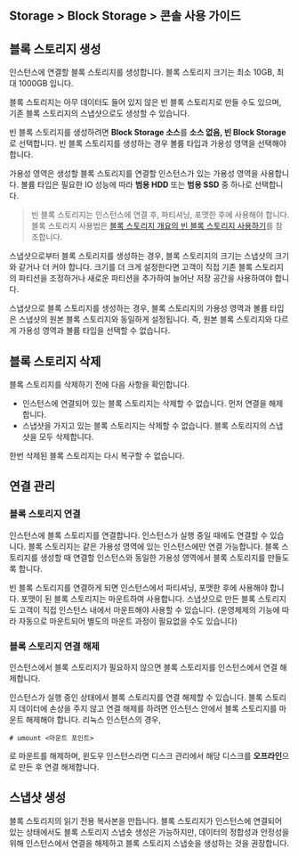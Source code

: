 ## Storage > Block Storage > 콘솔 사용 가이드

## 블록 스토리지 생성

인스턴스에 연결할 블록 스토리지를 생성합니다. 블록 스토리지 크기는 최소 10GB, 최대 1000GB 입니다.

블록 스토리지는 아무 데이터도 들어 있지 않은 빈 블록 스토리지로 만들 수도 있으며, 기존 블록 스토리지의 스냅샷으로도 생성할 수 있습니다.

빈 블록 스토리지를 생성하려면 **Block Storage 소스**를 **소스 없음, 빈 Block Storage**로 선택합니다. 빈 블록 스토리지를 생성하는 경우 볼륨 타입과 가용성 영역을 선택해야 합니다.

가용성 영역은 생성할 블록 스토리지를 연결할 인스턴스가 있는 가용성 영역을 사용합니다. 볼륨 타입은 필요한 IO 성능에 따라 **범용 HDD** 또는 **범용 SSD** 중 하나로 선택합니다.

> 빈 블록 스토리지는 인스턴스에 연결 후, 파티셔닝, 포맷한 후에 사용해야 합니다. 블록 스토리지 사용법은 [블록 스토리지 개요의 빈 블록 스토리지 사용하기](/Storage/Block%20Storage/ko/overview/#_1)를 참조합니다.

스냅샷으로부터 블록 스토리지를 생성하는 경우, 블록 스토리지의 크기는 스냅샷의 크기와 같거나 더 커야 합니다. 크기를 더 크게 설정한다면 고객이 직접 기존 블록 스토리지의 파티션을 조정하거나 새로운 파티션을 추가하여 늘어난 저장 공간을 사용하여야 합니다.

스냅샷으로 블록 스토리지를 생성하는 경우, 블록 스토리지의 가용성 영역과 볼륨 타입은 스냅샷의 원본 블록 스토리지와 동일하게 설정됩니다. 즉, 원본 블록 스토리지와 다르게 가용성 영역과 볼륨 타입을 선택할 수 없습니다.

## 블록 스토리지 삭제

블록 스토리지를 삭제하기 전에 다음 사항을 확인합니다.

* 인스턴스에 연결되어 있는 블록 스토리지는 삭제할 수 없습니다. 먼저 연결을 해제합니다.
* 스냅샷을 가지고 있는 블록 스토리지는 삭제할 수 없습니다. 블록 스토리지의 스냅샷을 모두 삭제합니다.

한번 삭제된 블록 스토리지는 다시 복구할 수 없습니다.

## 연결 관리

### 블록 스토리지 연결

인스턴스에 블록 스토리지를 연결합니다. 인스턴스가 실행 중일 때에도 연결할 수 있습니다. 블록 스토리지는 같은 가용성 영역에 있는 인스턴스에만 연결 가능합니다. 블록 스토리지를 생성할 때 연결할 인스턴스와 동일한 가용성 영역에서 블록 스토리지를 만들도록 합니다.

빈 블록 스토리지를 연결하게 되면 인스턴스에서 파티셔닝, 포맷한 후에 사용해야 합니다. 포맷이 된 블록 스토리지는 마운트하여 사용합니다. 스냅샷으로 만든 블록 스토리지도 고객이 직접 인스턴스 내에서 마운트해야 사용할 수 있습니다. (운영체제의 기능에 따라 자동으로 마운트되어 별도의 마운트 과정이 필요없을 수도 있습니다)

### 블록 스토리지 연결 해제

인스턴스에서 블록 스토리지가 필요하지 않으면 블록 스토리지를 인스턴스에서 연결 해제합니다.

인스턴스가 실행 중인 상태에서 블록 스토리지를 연결 해제할 수 있습니다. 블록 스토리지 데이터에 손상을 주지 않고 연결 해제를 하려면 인스턴스 안에서 블록 스토리지를 마운트 해제해야 합니다. 리눅스 인스턴스의 경우,

	# umount <마운트 포인트>

로 마운트를 해제하며, 윈도우 인스턴스라면 디스크 관리에서 해당 디스크를 **오프라인**으로 만든 후 연결 해제합니다.

## 스냅샷 생성

블록 스토리지의 읽기 전용 복사본을 만듭니다. 블록 스토리지가 인스턴스에 연결되어 있는 상태에서도 블록 스토리지 스냅숏 생성은 가능하지만, 데이터의 정합성과 안정성을 위해 인스턴스에서 연결을 해제하고 블록 스토리지 스냅숏을 생성하는 것을 권장합니다.
